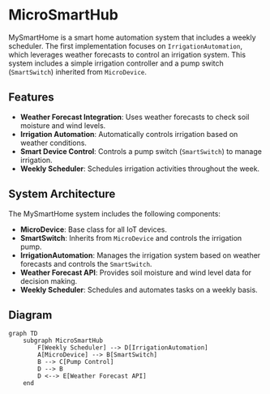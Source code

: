 # MicroSmartHub

MySmartHome is a smart home automation system that includes a weekly scheduler. The first implementation focuses on `IrrigationAutomation`, which leverages weather forecasts to control an irrigation system. This system includes a simple irrigation controller and a pump switch (`SmartSwitch`) inherited from `MicroDevice`.

## Features

- **Weather Forecast Integration**: Uses weather forecasts to check soil moisture and wind levels.
- **Irrigation Automation**: Automatically controls irrigation based on weather conditions.
- **Smart Device Control**: Controls a pump switch (`SmartSwitch`) to manage irrigation.
- **Weekly Scheduler**: Schedules irrigation activities throughout the week.

## System Architecture

The MySmartHome system includes the following components:

- **MicroDevice**: Base class for all IoT devices.
- **SmartSwitch**: Inherits from `MicroDevice` and controls the irrigation pump.
- **IrrigationAutomation**: Manages the irrigation system based on weather forecasts and controls the `SmartSwitch`.
- **Weather Forecast API**: Provides soil moisture and wind level data for decision making.
- **Weekly Scheduler**: Schedules and automates tasks on a weekly basis.

## Diagram

```mermaid
graph TD
    subgraph MicroSmartHub
        F[Weekly Scheduler] --> D[IrrigationAutomation]
        A[MicroDevice] --> B[SmartSwitch]
        B --> C[Pump Control]
        D --> B
        D <--> E[Weather Forecast API]
    end